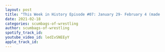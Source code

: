 ```yaml
---
layout: post
title: "This Week in History Episode #07: January 29- February 4 (made with Spreaker)"
date: 2021-02-18
categories: scumbags-of-wrestling
author: scumbags-of-wrestling
spotify_track_id: 
youtube_video_id: ledIvSNEEyY
apple_track_id: 
---
```

